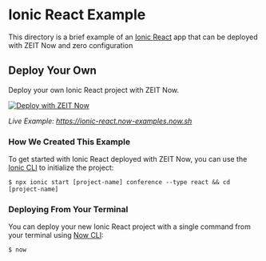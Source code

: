 # Ionic React Example

This directory is a brief example of an [Ionic React](https://ionicframework.com/docs/react/overview) app that can be deployed with ZEIT Now and zero configuration

## Deploy Your Own

Deploy your own Ionic React project with ZEIT Now.

[![Deploy with ZEIT Now](https://zeit.co/button)](https://zeit.co/new/project?template=https://github.com/zeit/now-examples/tree/master/ionic-react)

_Live Example: https://ionic-react.now-examples.now.sh_

### How We Created This Example

To get started with Ionic React deployed with ZEIT Now, you can use the [Ionic CLI](https://ionicframework.com/docs/cli) to initialize the project:

```shell
$ npx ionic start [project-name] conference --type react && cd [project-name]
```

### Deploying From Your Terminal

You can deploy your new Ionic React project with a single command from your terminal using [Now CLI](https://zeit.co/download):

```shell
$ now
```
